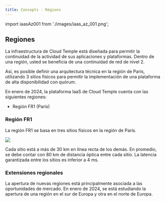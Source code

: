 ```yaml
---
title: Concepts - Régions
---
```


import iaasAz001 from './images/iaas_az_001.png';

## Regiones

La infraestructura de Cloud Temple está diseñada para permitir la continuidad de la actividad de sus aplicaciones y plataformas.
Dentro de una región, usted se beneficia de una continuidad de red de nivel 2.

Así, es posible definir una arquitectura técnica en la región de París, utilizando 3 sitios físicos para permitir la implementación de una plataforma de alta disponibilidad con quórum.

En enero de 2024, la plataforma IaaS de Cloud Temple cuenta con las siguientes regiones:

- Región FR1 (París)

### Región FR1

La región FR1 se basa en tres sitios físicos en la región de París.

<img src={iaasAz001} />

Cada sitio está a más de 30 km en línea recta de los demás. En promedio, se debe contar con 80 km de distancia óptica entre cada sitio. La latencia garantizada entre los sitios es inferior a 4 ms.

### Extensiones regionales

La apertura de nuevas regiones está principalmente asociada a las oportunidades de mercado. En enero de 2024, se está estudiando la apertura de una región en el sur de Europa y otra en el norte de Europa.
